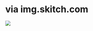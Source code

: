 <!--
id: 2126946252
link: http://tumblr.atmos.org/post/2126946252/via-img-skitch-com
slug: via-img-skitch-com
date: Mon Dec 06 2010 16:56:16 GMT-0800 (PST)
publish: 2010-12-06
tags: 
title: via img.skitch.com
-->


via img.skitch.com
==================

![](http://www.tumblr.com/photo/1280/atmos/2126946252/1/tumblr_ld199scmAe1qz4sng)


